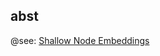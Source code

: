 ## abst

@see: [Shallow Node Embeddings](https://pytorch-geometric.readthedocs.io/en/latest/tutorial/shallow_node_embeddings.html)
